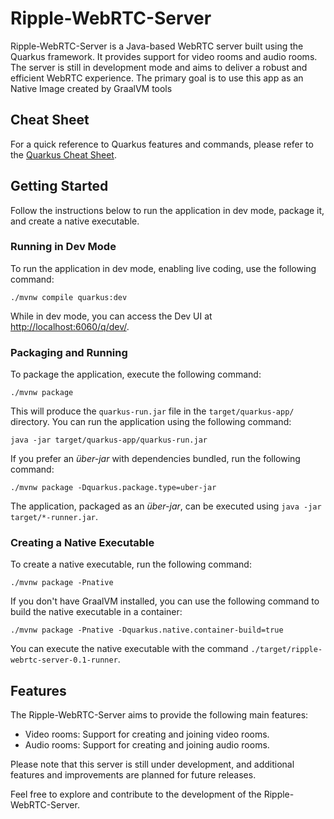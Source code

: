 # Ripple-WebRTC-Server

Ripple-WebRTC-Server is a Java-based WebRTC server built using the Quarkus framework. It provides support for video rooms and audio rooms. The server is still in development mode and aims to deliver a robust and efficient WebRTC experience.
The primary goal is to use this app as an Native Image created by  GraalVM tools


## Cheat Sheet

For a quick reference to Quarkus features and commands, please refer to the [Quarkus Cheat Sheet](https://lordofthejars.github.io/quarkus-cheat-sheet).

## Getting Started

Follow the instructions below to run the application in dev mode, package it, and create a native executable.

### Running in Dev Mode

To run the application in dev mode, enabling live coding, use the following command:

```shell script
./mvnw compile quarkus:dev
```

While in dev mode, you can access the Dev UI at [http://localhost:6060/q/dev/](http://localhost:6060/q/dev/).

### Packaging and Running

To package the application, execute the following command:

```shell script
./mvnw package
```

This will produce the `quarkus-run.jar` file in the `target/quarkus-app/` directory. You can run the application using the following command:

```shell script
java -jar target/quarkus-app/quarkus-run.jar
```

If you prefer an _über-jar_ with dependencies bundled, run the following command:

```shell script
./mvnw package -Dquarkus.package.type=uber-jar
```

The application, packaged as an _über-jar_, can be executed using `java -jar target/*-runner.jar`.

### Creating a Native Executable

To create a native executable, run the following command:

```shell script
./mvnw package -Pnative
```

If you don't have GraalVM installed, you can use the following command to build the native executable in a container:

```shell script
./mvnw package -Pnative -Dquarkus.native.container-build=true
```

You can execute the native executable with the command `./target/ripple-webrtc-server-0.1-runner`.

## Features

The Ripple-WebRTC-Server aims to provide the following main features:

- Video rooms: Support for creating and joining video rooms.
- Audio rooms: Support for creating and joining audio rooms.

Please note that this server is still under development, and additional features and improvements are planned for future releases.

Feel free to explore and contribute to the development of the Ripple-WebRTC-Server.